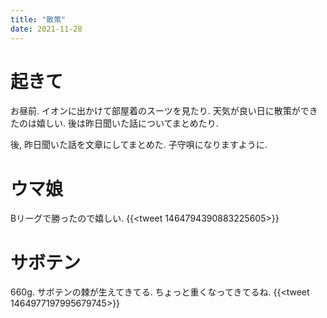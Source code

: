 ```yaml
---
title: "散策"
date: 2021-11-28
---
```


# 起きて
お昼前. イオンに出かけて部屋着のスーツを見たり. 天気が良い日に散策ができたのは嬉しい. 後は昨日聞いた話についてまとめたり.

後, 昨日聞いた話を文章にしてまとめた. 子守唄になりますように.

# ウマ娘
Bリーグで勝ったので嬉しい.
{{<tweet 1464794390883225605>}}



# サボテン
660g. サボテンの棘が生えてきてる. ちょっと重くなってきてるね.
{{<tweet 1464977197995679745>}}